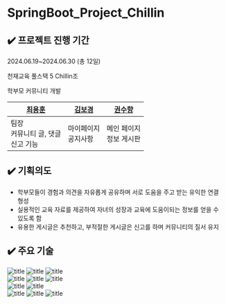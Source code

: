 # SpringBoot_Project_Chillin


## ✔️ 프로젝트 진행 기간
2024.06.19~2024.06.30 (총 12일)

천재교육 풀스택 5 Chillin조

학부모 커뮤니티 개발

|[최용훈](https://github.com/yh010217)|[김보경](https://github.com/ppodaejang)|[권수향](https://github.com/Suhayng) |
|-|-|-|
| 팀장 <br> 커뮤니티 글, 댓글 <br> 신고 기능 | 마이페이지 <br> 공지사항 | 메인 페이지<br>정보 게시판|



## ✔️ 기획의도
- 학부모들이 경험과 의견을 자유롭게 공유하며 서로 도움을 주고 받는 유익한 연결 형성
- 실용적인 교육 자료를 제공하여 자녀의 성장과 교육에 도움이되는 정보를 얻을 수 있도록 함
- 유용한 게시글은 추천하고, 부적절한 게시글은 신고를 하며 커뮤니티의 질서 유지




## ✔️ 주요 기술
![title](https://img.shields.io/badge/HTML5-E34F26?style=for-the-badge&logo=html5&logoColor=white
)   ![title](https://img.shields.io/badge/CSS3-1572B6?style=for-the-badge&logo=css3&logoColor=white
)   ![title](https://img.shields.io/badge/JavaScript-F7DF1E?style=for-the-badge&logo=JavaScript&logoColor=white)   
![title](https://img.shields.io/badge/Java-ED8B00?style=for-the-badge&logo=openjdk&logoColor=white)   ![title](https://img.shields.io/badge/Spring-6DB33F?style=for-the-badge&logo=spring&logoColor=white) 
![title](https://img.shields.io/badge/Spring%20Boot-6DB33F?style=for-the-badge&logo=Spring%20Boot&logoColor=white)  
![title](https://img.shields.io/badge/amazonwebservices-232F3E?style=for-the-badge&logo=amazonwebservices&logoColor=white) ![title](https://img.shields.io/badge/Figma-F24E1E?style=for-the-badge&logo=figma&logoColor=white)  
 ![title](https://img.shields.io/badge/IntelliJ_IDEA-000000.svg?style=for-the-badge&logo=intellij-idea&logoColor=white)   ![title](https://img.shields.io/badge/GitHub-100000?style=for-the-badge&logo=github&logoColor=white)   ![title](https://img.shields.io/badge/MariaDB-003545?style=for-the-badge&logo=mariadb&logoColor=white)

